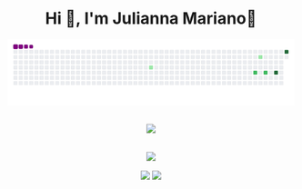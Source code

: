 <div align="center">
  <h1> Hi 👋, I'm Julianna Mariano💫</h1>
</div >

![snake gif](https://github.com/juliannamariano/juliannamariano/blob/output/github-contribution-grid-snake.gif)
##
<!-- Tabela com informação -->
<div align="center">
<a href="https://github.com/juliannamariano">
<img loading="lazy" height="150em" src="https://github-readme-stats.vercel.app/api/top-langs/?username=juliannamariano&layout=compact&langs_count=7&theme=transparent"/>
<!--<img loading="lazy" height="150em" src="https://github-readme-stats.vercel.app/api?username=juliannamariano&show_icons=true&theme=transparent&include_all_commits=true&count_private=true"/>-->
</div>


<!--Linha divisória -->
##
<div align="center">
<!--<a href="https://www.youtube.com/seu-canal-youtube-aqui" target="_blank"><img loading="lazy" src="https://img.shields.io/badge/YouTube-FF0000?style=for-the-badge&logo=youtube&logoColor=white" target="_blank"></a>-->
  
<!--INSTAGRAM SEM ALTERAÇÃO<a href="LINK" target="_blank">
<img loading="lazy" src="https://img.shields.io/badge/-Instagram-%23E4405F?style=for-the-badge&logo=instagram&logoColor=white" 
target="_blank"></a>-->

<!-- Link do curriculo -->
<a href="https://docs.google.com/document/d/1Yap62EiTwmSoS8jYE9wzI9kBHUl_B6eRE1Z-J9BPMtY/edit?usp=sharing" target="_blank">
<img loading="lazy" src="https://img.shields.io/badge/-Curriculo-%23E4405F?style=for-the-badge&logo=instagram&logoColor=" 
target="_blank"></a>

<!-- Link do linkedin -->
<a href = "mailto:contato@juumarianoo27@gmail.com"><img loading="lazy" src="https://img.shields.io/badge/Gmail-D14836?style=for-the-badge&logo=gmail&logoColor=white" target="_blank"></a>
<a href="https://www.linkedin.com/in/juliannamariano" target="_blank"><img loading="lazy" src="https://img.shields.io/badge/-LinkedIn-%230077B5?style=for-the-badge&logo=linkedin&logoColor=white" target="_blank"></a>   
</div align="center">

